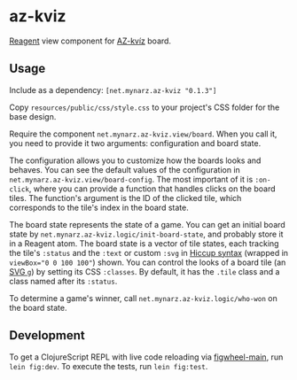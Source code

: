 # az-kviz

[Reagent](https://reagent-project.github.io) view component for [AZ-kvíz](https://cs.wikipedia.org/wiki/AZ-kv%C3%ADz) board.

## Usage

Include as a dependency: `[net.mynarz.az-kviz "0.1.3"]`

Copy `resources/public/css/style.css` to your project's CSS folder for the base design.

Require the component `net.mynarz.az-kviz.view/board`. When you call it, you need to provide it two arguments: configuration and board state.

The configuration allows you to customize how the boards looks and behaves. You can see the default values of the configuration in `net.mynarz.az-kviz.view/board-config`. The most important of it is `:on-click`, where you can provide a function that handles clicks on the board tiles. The function's argument is the ID of the clicked tile, which corresponds to the tile's index in the board state.

The board state represents the state of a game. You can get an initial board state by `net.mynarz.az-kviz.logic/init-board-state`, and probably store it in a Reagent atom. The board state is a vector of tile states, each tracking the tile's `:status` and the `:text` or custom `:svg` in [Hiccup syntax](https://github.com/weavejester/hiccup) (wrapped in `viewBox="0 0 100 100"`) shown. You can control the looks of a board tile (an [SVG `g`](https://developer.mozilla.org/en-US/docs/Web/SVG/Element/g)) by setting its CSS `:classes`. By default, it has the `.tile` class and a class named after its `:status`.

To determine a game's winner, call `net.mynarz.az-kviz.logic/who-won` on the board state.

## Development

To get a ClojureScript REPL with live code reloading via [figwheel-main](https://figwheel.org), run `lein fig:dev`. To execute the tests, run `lein fig:test`.
